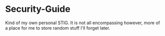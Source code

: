 # Security-Guide
Kind of my own personal STIG. It is not all encompassing however, more of a place for me to store random stuff I'll forget later.
